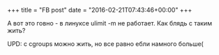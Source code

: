 +++
title = "FB post"
date = "2016-02-21T07:43:46+00:00"
+++

А вот это говно - в линуксе ulimit -m не работает. Как блядь с таким жить?

UPD: с cgroups можно жить, но все равно ебли намного больше(




